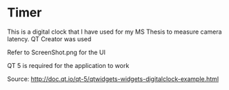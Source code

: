 # Timer
This is a digital clock that I have used for my MS Thesis to measure camera latency. QT Creator was used


Refer to ScreenShot.png for the UI

QT 5 is required for the application to work


Source:
http://doc.qt.io/qt-5/qtwidgets-widgets-digitalclock-example.html
